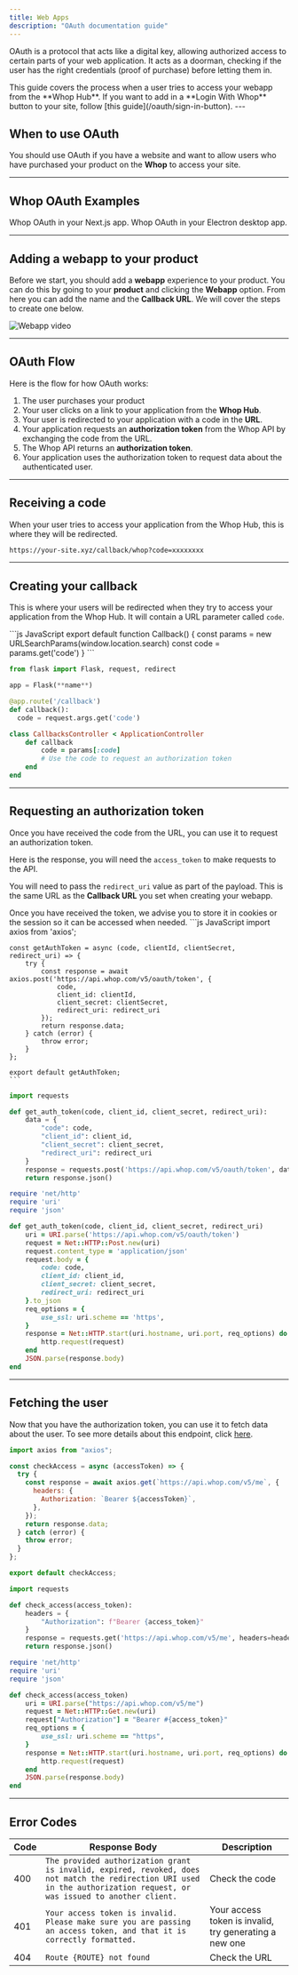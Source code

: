 ```yaml
---
title: Web Apps
description: "OAuth documentation guide"
---
```


OAuth is a protocol that acts like a digital key, allowing authorized access to certain parts of your web application. It acts as a doorman, checking if the user has the right credentials (proof of purchase) before letting them in.

<Note>
  This guide covers the process when a user tries to access your webapp from the
  **Whop Hub**. If you want to add in a **Login With Whop** button to your site,
  follow [this guide](/oauth/sign-in-button).
</Note>
---

## When to use OAuth

You should use OAuth if you have a website and want to allow users who have purchased your product on the **Whop** to access your site.

---

## Whop OAuth Examples

<CardGroup cols={2}>
  <Card
    title="Next.js"
    icon="react"
    color="#ea5a0c"
    href="https://github.com/whopio/next-template"
  >
    Whop OAuth in your Next.js app.
  </Card>
  <Card
    title="Electron"
    icon="react"
    color="#0285c7"
    href="https://github.com/denisulit/whop-electron-template"
  >
    Whop OAuth in your Electron desktop app.
  </Card>
</CardGroup>

---

## Adding a webapp to your product

Before we start, you should add a **webapp** experience to your product. You can do this by going to your **product** and clicking the **Webapp** option. From here you can add the name and the **Callback URL**. We will cover the steps to create one below.

![Webapp video](https://dev-docs-weld.vercel.app/Webapp.gif)

---

## OAuth Flow

Here is the flow for how OAuth works:

1. The user purchases your product
2. Your user clicks on a link to your application from the **Whop Hub**.
3. Your user is redirected to your application with a code in the **URL**.
4. Your application requests an **authorization token** from the Whop API by exchanging the code from the URL.
5. The Whop API returns an **authorization token**.
6. Your application uses the authorization token to request data about the authenticated user.

---

## Receiving a code

When your user tries to access your application from the Whop Hub, this is where they will be redirected.

```bash
https://your-site.xyz/callback/whop?code=xxxxxxxx
```

---

## Creating your callback

This is where your users will be redirected when they try to access your application from the Whop Hub. It will contain a URL parameter called `code`.

<CodeGroup title="Callback" >
    ```js JavaScript
    export default function Callback() {
      const params = new URLSearchParams(window.location.search)
      const code = params.get('code')
    }
    ```

```python Python
from flask import Flask, request, redirect

app = Flask(**name**)

@app.route('/callback')
def callback():
  code = request.args.get('code')
```

```ruby Rails
class CallbacksController < ApplicationController
    def callback
        code = params[:code]
        # Use the code to request an authorization token
    end
end
```

</CodeGroup>

---

## Requesting an authorization token

Once you have received the code from the URL, you can use it to request an authorization token.

Here is the response, you will need the `access_token` to make requests to the API.

You will need to pass the `redirect_uri` value as part of the payload. This is the same URL as the **Callback URL** you set when creating your webapp.

<Note>
  Once you have received the token, we advise you to store it in cookies or the
  session so it can be accessed when needed.
</Note>

<CodeGroup>
    ```js JavaScript
    import axios from 'axios';

    const getAuthToken = async (code, clientId, clientSecret, redirect_uri) => {
        try {
            const response = await axios.post('https://api.whop.com/v5/oauth/token', {
                code,
                client_id: clientId,
                client_secret: clientSecret,
                redirect_uri: redirect_uri
            });
            return response.data;
        } catch (error) {
            throw error;
        }
    };

    export default getAuthToken;
    ```

```python Python
import requests

def get_auth_token(code, client_id, client_secret, redirect_uri):
    data = {
        "code": code,
        "client_id": client_id,
        "client_secret": client_secret,
        "redirect_uri": redirect_uri
    }
    response = requests.post('https://api.whop.com/v5/oauth/token', data=data)
    return response.json()
```

```ruby Rails
require 'net/http'
require 'uri'
require 'json'

def get_auth_token(code, client_id, client_secret, redirect_uri)
    uri = URI.parse('https://api.whop.com/v5/oauth/token')
    request = Net::HTTP::Post.new(uri)
    request.content_type = 'application/json'
    request.body = {
        code: code,
        client_id: client_id,
        client_secret: client_secret,
        redirect_uri: redirect_uri
    }.to_json
    req_options = {
        use_ssl: uri.scheme == 'https',
    }
    response = Net::HTTP.start(uri.hostname, uri.port, req_options) do |http|
        http.request(request)
    end
    JSON.parse(response.body)
end
```

</CodeGroup>

---

## Fetching the user

Now that you have the authorization token, you can use it to fetch data about the user. To see more details about this endpoint, click [here](/api-reference/v5/me/token).

<CodeGroup>

```js JavaScript
import axios from "axios";

const checkAccess = async (accessToken) => {
  try {
    const response = await axios.get(`https://api.whop.com/v5/me`, {
      headers: {
        Authorization: `Bearer ${accessToken}`,
      },
    });
    return response.data;
  } catch (error) {
    throw error;
  }
};

export default checkAccess;
```

```python Python
import requests

def check_access(access_token):
    headers = {
        "Authorization": f"Bearer {access_token}"
    }
    response = requests.get('https://api.whop.com/v5/me', headers=headers)
    return response.json()
```

```ruby Rails
require 'net/http'
require 'uri'
require 'json'

def check_access(access_token)
    uri = URI.parse("https://api.whop.com/v5/me")
    request = Net::HTTP::Get.new(uri)
    request["Authorization"] = "Bearer #{access_token}"
    req_options = {
        use_ssl: uri.scheme == "https",
    }
    response = Net::HTTP.start(uri.hostname, uri.port, req_options) do |http|
        http.request(request)
    end
    JSON.parse(response.body)
end
```

</CodeGroup>

---

## Error Codes

| Code | Response Body                                                                                                                                                           | Description                                            |
| ---- | ----------------------------------------------------------------------------------------------------------------------------------------------------------------------- | ------------------------------------------------------ |
| 400  | `The provided authorization grant is invalid, expired, revoked, does not match the redirection URI used in the authorization request, or was issued to another client.` | Check the code                                         |
| 401  | `Your access token is invalid. Please make sure you are passing an access token, and that it is correctly formatted.`                                                   | Your access token is invalid, try generating a new one |
| 404  | `Route {ROUTE} not found`                                                                                                                                               | Check the URL                                          |
